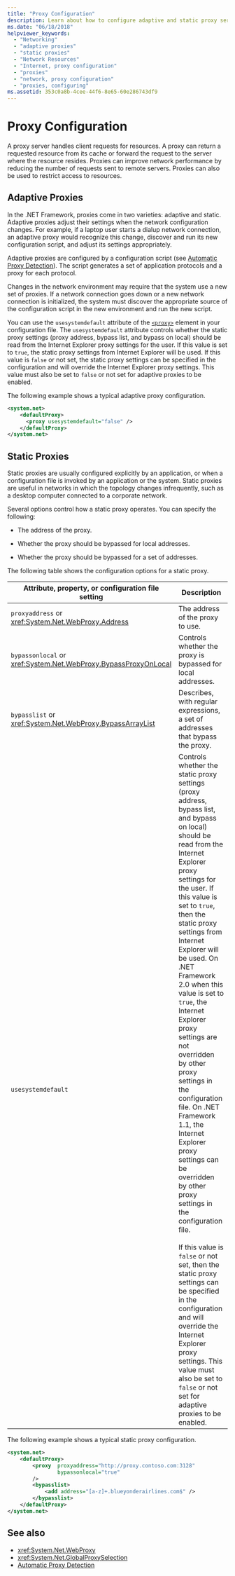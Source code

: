 ```yaml
---
title: "Proxy Configuration"
description: Learn about how to configure adaptive and static proxy servers, which controls how a proxy server handles client requests for resources.
ms.date: "06/18/2018"
helpviewer_keywords: 
  - "Networking"
  - "adaptive proxies"
  - "static proxies"
  - "Network Resources"
  - "Internet, proxy configuration"
  - "proxies"
  - "network, proxy configuration"
  - "proxies, configuring"
ms.assetid: 353c0a8b-4cee-44f6-8e65-60e286743df9
---
```

# Proxy Configuration
A proxy server handles client requests for resources. A proxy can return a requested resource from its cache or forward the request to the server where the resource resides. Proxies can improve network performance by reducing the number of requests sent to remote servers. Proxies can also be used to restrict access to resources.  
  
## Adaptive Proxies  
 In the .NET Framework, proxies come in two varieties: adaptive and static. Adaptive proxies adjust their settings when the network configuration changes. For example, if a laptop user starts a dialup network connection, an adaptive proxy would recognize this change, discover and run its new configuration script, and adjust its settings appropriately.  
  
 Adaptive proxies are configured by a configuration script (see [Automatic Proxy Detection](automatic-proxy-detection.md)). The script generates a set of application protocols and a proxy for each protocol.  
  
 Changes in the network environment may require that the system use a new set of proxies. If a network connection goes down or a new network connection is initialized, the system must discover the appropriate source of the configuration script in the new environment and run the new script.  
  
 You can use the `usesystemdefault` attribute of the [`<proxy>`](../configure-apps/file-schema/network/proxy-element-network-settings.md) element in your configuration file. The `usesystemdefault` attribute controls whether the static proxy settings (proxy address, bypass list, and bypass on local) should be read from the Internet Explorer proxy settings for the user. If this value is set to `true`, the static proxy settings from Internet Explorer will be used. If this value is `false` or not set, the static proxy settings can be specified in the configuration and will override the Internet Explorer proxy settings. This value must also be set to `false` or not set for adaptive proxies to be enabled.  
  
 The following example shows a typical adaptive proxy configuration.  
  
```xml  
<system.net>  
    <defaultProxy>  
      <proxy usesystemdefault="false" />
    </defaultProxy>  
</system.net>  
```  
  
## Static Proxies  
 Static proxies are usually configured explicitly by an application, or when a configuration file is invoked by an application or the system. Static proxies are useful in networks in which the topology changes infrequently, such as a desktop computer connected to a corporate network.  
  
 Several options control how a static proxy operates. You can specify the following:  
  
- The address of the proxy.  
  
- Whether the proxy should be bypassed for local addresses.  
  
- Whether the proxy should be bypassed for a set of addresses.  
  
 The following table shows the configuration options for a static proxy.  
  
|Attribute, property, or configuration file setting|Description|  
|--------------------------------------------------------|-----------------|  
|`proxyaddress` or <xref:System.Net.WebProxy.Address>|The address of the proxy to use.|  
|`bypassonlocal` or <xref:System.Net.WebProxy.BypassProxyOnLocal>|Controls whether the proxy is bypassed for local addresses.|  
|`bypasslist` or <xref:System.Net.WebProxy.BypassArrayList>|Describes, with regular expressions, a set of addresses that bypass the proxy.|  
|`usesystemdefault`|Controls whether the static proxy settings (proxy address, bypass list, and bypass on local) should be read from the Internet Explorer proxy settings for the user. If this value is set to `true`, then the static proxy settings from Internet Explorer will be used. On .NET Framework 2.0 when this value is set to `true`, the Internet Explorer proxy settings are not overridden by other proxy settings in the configuration file. On .NET Framework 1.1, the Internet Explorer proxy settings can be overridden by other proxy settings in the configuration file.<br /><br /> If this value is `false` or not set, then the static proxy settings can be specified in the configuration and will override the Internet Explorer proxy settings. This value must also be set to `false` or not set for adaptive proxies to be enabled.|  
  
 The following example shows a typical static proxy configuration.  
  
```xml  
<system.net>  
    <defaultProxy>  
        <proxy  proxyaddress="http://proxy.contoso.com:3128"  
                bypassonlocal="true"  
        />  
        <bypasslist>  
            <add address="[a-z]+.blueyonderairlines.com$" />  
        </bypasslist>  
    </defaultProxy>  
</system.net>  
```  
  
## See also

- <xref:System.Net.WebProxy>
- <xref:System.Net.GlobalProxySelection>
- [Automatic Proxy Detection](automatic-proxy-detection.md)
